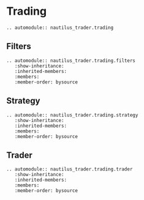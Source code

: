 # Trading

```{eval-rst}
.. automodule:: nautilus_trader.trading
```

## Filters

```{eval-rst}
.. automodule:: nautilus_trader.trading.filters
   :show-inheritance:
   :inherited-members:
   :members:
   :member-order: bysource
```

## Strategy

```{eval-rst}
.. automodule:: nautilus_trader.trading.strategy
   :show-inheritance:
   :inherited-members:
   :members:
   :member-order: bysource
```

## Trader

```{eval-rst}
.. automodule:: nautilus_trader.trading.trader
   :show-inheritance:
   :inherited-members:
   :members:
   :member-order: bysource
```
